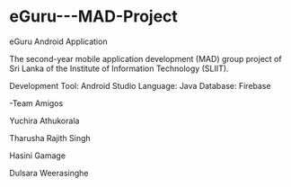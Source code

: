 # eGuru---MAD-Project

eGuru Android Application

The second-year mobile application development (MAD) group project of Sri Lanka of the Institute of Information Technology (SLIIT).

Development Tool: Android Studio
Language: Java
Database: Firebase

-Team Amigos

Yuchira Athukorala

Tharusha Rajith Singh

Hasini Gamage

Dulsara Weerasinghe
